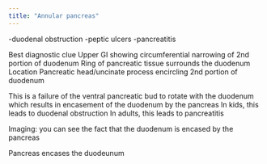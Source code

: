 ```yaml
---
title: "Annular pancreas"
---
```

-duodenal obstruction
-peptic ulcers
-pancreatitis

Best diagnostic clue
Upper GI showing circumferential narrowing of 2nd portion of duodenum
Ring of pancreatic tissue surrounds the duodenum
Location
Pancreatic head/uncinate process encircling 2nd portion of duodenum

This is a failure of the ventral pancreatic bud to rotate with the duodenum which results in encasement of the duodenum by the pancreas
In kids, this leads to duodenal obstruction
In adults, this leads to pancreatitis

Imaging: you can see the fact that the duodenum is encased by the pancreas

Pancreas encases the duodeunum

